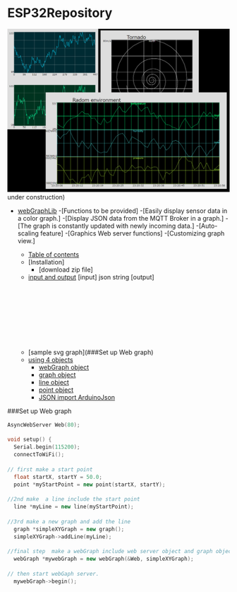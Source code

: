# ESP32Repository
![webGraphLib](https://github.com/HideakiAbe/ESP32Repository/blob/main/doc/sampleGraph.png)
under construction)
- [webGraphLib](#eESP32Repository)
-[Functions to be provided]
-[Easily display sensor data in a color graph.]
-[Display JSON data from the MQTT Broker in a graph.]
-[The graph is constantly updated with newly incoming data.]
-[Auto-scaling feature]
-[Graphics Web server functions]
-[Customizing graph view.]

  - [Table of contents](##table-of-contents)
  - [Installation]
    - [download zip  file]
  - [input and output](#important-things-to-remember)
    [input] json string
    [output] <html> <svg> graph 
  - [sample svg graph](###Set up Web graph)
  - [using 4 objects]()
    - [webGraph object]()
    - [graph object](#get-post-and-file-parameters)
    - [line  object](#file-upload-handling)
    - [point object](#body-data-handling)
    - [JSON import ArduinoJson](#json)
 
###Set up Web graph
```cpp
AsyncWebServer Web(80);

void setup() {
  Serial.begin(115200);
  connectToWiFi();

// first make a start point
  float startX, startY = 50.0;
  point *myStartPoint = new point(startX, startY);

//2nd make  a line include the start point
  line *myLine = new line(myStartPoint);

//3rd make a new graph and add the line
  graph *simpleXYGraph = new graph();
  simpleXYGraph->addLine(myLine);

//final step  make a webGraph include web server object and graph object
  webGraph *mywebGraph = new webGraph(&Web, simpleXYGraph);

// then start webGaph server.
  mywebGraph->begin();

```

